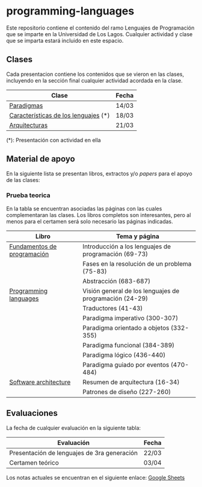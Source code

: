 # programming-languages
Este repositorio contiene el contenido del ramo Lenguajes de Programación que se imparte en la Universidad de Los Lagos. Cualquier actividad y clase que se imparta estará incluido en este espacio.
## Clases
Cada presentacion contiene los contenidos que se vieron en las clases, incluyendo en la sección final cualquier actividad acordada en la clase.

|Clase  |Fecha |
|--|--|
|[Paradigmas](https://drive.google.com/open?id=1Cy_Qh1NQp0Bd3MICATrbR9gr16nzH45uuzov8iE6JQ0) |14/03 |
|[Características de los lenguajes](https://drive.google.com/open?id=1Qd-TpnTqOjXbMPUcaXe8pdV1SWUwG-94XZTj1ENcwdY) (*)|18/03  |
|[Arquitecturas](https://drive.google.com/open?id=1BYzFQf6ryKZh2M4GXiDeiOvZ-VIReI4nwEXl2EW0GvM)|21/03|

(*): Presentación con actividad en ella
## Material de apoyo
En la siguiente lista se presentan libros, extractos y/o *papers* para el apoyo de las clases:
### Prueba teorica 
En la tabla se encuentran asociadas las páginas con las cuales complementaran las clases. Los libros completos son interesantes, pero al menos para el certamen será solo necesario las páginas indicadas.

| Libro | Tema y página |
|--|--|
| [Fundamentos de programación](https://drive.google.com/open?id=1LWkQp3fYgu85ITHP4lENTxy96QFHTL_V) | Introducción a los lenguajes de programación (69-73) |
|  | Fases en la resolución de un problema (75-83) |
|  | Abstracción (683-687) |
| [Programming languages](https://drive.google.com/open?id=1Vryer3yL3wL_stWaMqLc_ps-yNeJcPlz) | Visión general de los lenguajes de programación (24-29) |
|  | Traductores (41-43) |
|  | Paradigma imperativo (300-307) |
|  | Paradigma orientado a objetos (332-355) |
|  | Paradigma funcional (384-389) |
|  | Paradigma lógico (436-440) |
|  | Paradigma guiado por eventos (470-484) |
| [Software architecture](https://drive.google.com/open?id=1occsS8pJk2oW0mJTK_ZC1X19MjAWidLN) | Resumen de arquitectura (16-34) |
|  | Patrones de diseño (227-260) |

## Evaluaciones
La fecha de cualquier evaluación en la siguiente tabla:

|Evaluación  |Fecha  |
|--|--|
|Presentación de lenguajes de 3ra generación   |22/03 |
|Certamen teórico |03/04 |

Los notas actuales se encuentran en el siguiente enlace: [
Google Sheets](https://drive.google.com/open?id=1txo0mY3FapljO3uXGrI1Wce3FmH1ZqM9Idox0ArcanI)
<!--stackedit_data:
eyJoaXN0b3J5IjpbODc4MzQyMTY4LC05MDgyNDM4NjYsMTkzND
Y1MTYzMSwxNDQ0ODIxMDI1XX0=
-->